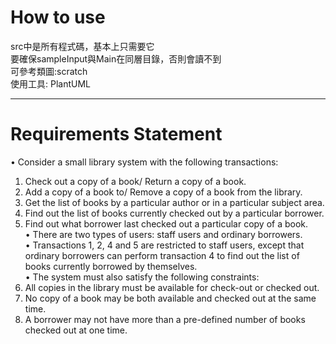 # How to use
src中是所有程式碼，基本上只需要它  
要確保sampleInput與Main在同層目錄，否則會讀不到  
可參考類圖:scratch  
使用工具: PlantUML  
___ 


# Requirements Statement
• Consider a small library system with the following transactions:  
1. Check out a copy of a book/ Return a copy of a book.  
2. Add a copy of a book to/ Remove a copy of a book from the library.  
3. Get the list of books by a particular author or in a particular subject area.  
4. Find out the list of books currently checked out by a particular borrower.  
5. Find out what borrower last checked out a particular copy of a book.  
• There are two types of users: staff users and ordinary borrowers.  
• Transactions 1, 2, 4 and 5 are restricted to staff users, except that ordinary borrowers can perform transaction 4 to find out the list of books currently borrowed by themselves.  
• The system must also satisfy the following constraints:  
1. All copies in the library must be available for check-out or checked out.  
2. No copy of a book may be both available and checked out at the same time.  
3. A borrower may not have more than a pre-defined number of books checked out at one time.  

